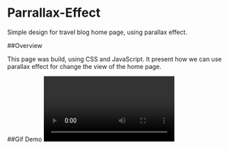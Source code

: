 # Parrallax-Effect
Simple design for travel blog home page, using parallax effect.

##Overview 

This page was build, using CSS and JavaScript. 
It present how we can use parallax effect for change the view of the home page.

##Gif Demo
![gif demo](https://user-images.githubusercontent.com/73307960/106599393-463f9980-6559-11eb-97d4-76ac622bd41e.mp4)
